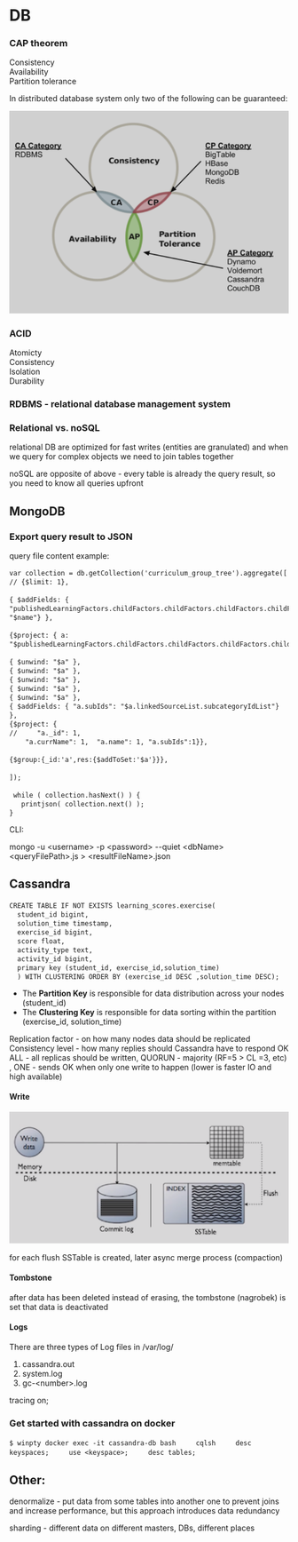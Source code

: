 # DB

### CAP theorem

Consistency  
Availability  
Partition tolerance

In distributed database system only two of the following can be guaranteed:

![](../.gitbook/assets/image.png)

### ACID

Atomicty  
Consistency  
Isolation  
Durability

### RDBMS - relational database management system

### Relational vs. noSQL

relational DB are optimized for fast writes \(entities are granulated\) and when we query for complex objects we need to join tables together

noSQL are opposite of above - every table is already the query result, so you need to know all queries upfront

## MongoDB

### Export query result to JSON

query file content example:

```text
var collection = db.getCollection('curriculum_group_tree').aggregate([
// {$limit: 1},

{ $addFields: { "publishedLearningFactors.childFactors.childFactors.childFactors.childFactors.currName": "$name"} },
    
{$project: { a: "$publishedLearningFactors.childFactors.childFactors.childFactors.childFactors"}},

{ $unwind: "$a" },
{ $unwind: "$a" },
{ $unwind: "$a" },
{ $unwind: "$a" },
{ $unwind: "$a" },
{ $addFields: { "a.subIds": "$a.linkedSourceList.subcategoryIdList"} },
{$project: {
//     "a._id": 1, 
    "a.currName": 1,  "a.name": 1, "a.subIds":1}},

{$group:{_id:'a',res:{$addToSet:'$a'}}},

]);

 while ( collection.hasNext() ) {
   printjson( collection.next() );
}
```

CLI:

mongo -u &lt;username&gt; -p &lt;password&gt; --quiet &lt;dbName&gt; &lt;queryFilePath&gt;.js &gt; &lt;resultFileName&gt;.json

## Cassandra

```text
CREATE TABLE IF NOT EXISTS learning_scores.exercise(
  student_id bigint, 
  solution_time timestamp,
  exercise_id bigint,
  score float,
  activity_type text,
  activity_id bigint,
  primary key (student_id, exercise_id,solution_time)
  ) WITH CLUSTERING ORDER BY (exercise_id DESC ,solution_time DESC);
```

* The **Partition Key** is responsible for data distribution across your nodes \(student\_id\)
* The **Clustering Key** is responsible for data sorting within the partition \(exercise\_id, solution\_time\)

Replication factor - on how many nodes data should be replicated  
Consistency level - how many replies should Cassandra have to respond OK  
ALL - all replicas should be written, QUORUN - majority \(RF=5 &gt; CL =3, etc\) , ONE - sends OK when only one write to happen \(lower is faster IO and high available\)

#### Write

![](../.gitbook/assets/image-14.png)

for each flush SSTable is created, later async merge process \(compaction\)

#### Tombstone

after data has been deleted instead of erasing, the tombstone \(nagrobek\) is set that data is deactivated

#### Logs

There are three types of Log files in /var/log/

1. cassandra.out
2. system.log
3. gc-&lt;number&gt;.log

tracing on;

### Get started with cassandra on docker

`$ winpty docker exec -it cassandra-db bash    
cqlsh    
desc keyspaces;    
use <keyspace>;    
desc tables;`

## Other:

denormalize - put data from some tables into another one to prevent joins and increase performance, but this approach introduces data redundancy

sharding - different data on different masters, DBs, different places

